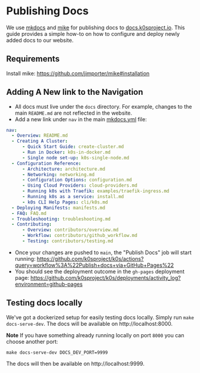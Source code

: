 # Publishing Docs

We use [mkdocs](https://www.mkdocs.org) and [mike](https://github.com/jimporter/mike) for publishing docs to [docs.k0sproject.io](https://docs.k0sproject.io).
This guide provides a simple how-to on how to configure and deploy newly added docs to our website.

## Requirements

Install mike: https://github.com/jimporter/mike#installation

## Adding A New link to the Navigation

- All docs must live under the `docs` directory. For example, changes to the main `README.md` are not reflected in the website.
- Add a new link under `nav` in the main [mkdocs.yml](https://github.com/k0sproject/k0s/blob/main/mkdocs.yml) file:

```yaml
nav:
  - Overview: README.md
  - Creating A Cluster:
      - Quick Start Guide: create-cluster.md
      - Run in Docker: k0s-in-docker.md
      - Single node set-up: k0s-single-node.md
  - Configuration Reference:
      - Architecture: architecture.md
      - Networking: networking.md
      - Configuration Options: configuration.md
      - Using Cloud Providers: cloud-providers.md
      - Running k0s with Traefik: examples/traefik-ingress.md
      - Running k0s as a service: install.md
      - k0s CLI Help Pages: cli/k0s.md
  - Deploying Manifests: manifests.md
  - FAQ: FAQ.md
  - Troubleshooting: troubleshooting.md
  - Contributing:
      - Overview: contributors/overview.md
      - Workflow: contributors/github_workflow.md
      - Testing: contributors/testing.md
```

- Once your changes are pushed to `main`, the "Publish Docs" job will start running: https://github.com/k0sproject/k0s/actions?query=workflow%3A%22Publish+docs+via+GitHub+Pages%22
- You should see the deployment outcome in the `gh-pages` deployment page: https://github.com/k0sproject/k0s/deployments/activity_log?environment=github-pages

## Testing docs locally

We've got a dockerized setup for easily testing docs locally. Simply run
`make docs-serve-dev`. The docs will be available on http://localhost:8000.

**Note** If you have something already running locally on port `8000` you can
choose another port: 

```shell
make docs-serve-dev DOCS_DEV_PORT=9999
```

The docs will then be available on http://localhost:9999.
